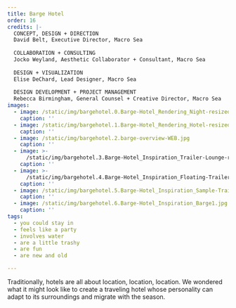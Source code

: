 ```yaml
---
title: Barge Hotel
order: 16
credits: |-
  CONCEPT, DESIGN + DIRECTION  
  David Belt, Executive Director, Macro Sea  
    
  COLLABORATION + CONSULTING  
  Jocko Weyland, Aesthetic Collaborator + Consultant, Macro Sea  
    
  DESIGN + VISUALIZATION  
  Elise DeChard, Lead Designer, Macro Sea  
    
  DESIGN DEVELOPMENT + PROJECT MANAGEMENT  
  Rebecca Birmingham, General Counsel + Creative Director, Macro Sea
images:
  - image: /static/img/bargehotel.0.Barge-Hotel_Rendering_Night-resized-for-web.jpg
    caption: ''
  - image: /static/img/bargehotel.1.Barge-Hotel_Rendering_Hotel-resized-for-web2.jpg
    caption: ''
  - image: /static/img/bargehotel.2.barge-overview-WEB.jpg
    caption: ''
  - image: >-
      /static/img/bargehotel.3.Barge-Hotel_Inspiration_Trailer-Lounge-resized1.jpg
    caption: ''
  - image: >-
      /static/img/bargehotel.4.Barge-Hotel_Inspiration_Floating-Trailer_Resized-for-web31.jpg
    caption: ''
  - image: /static/img/bargehotel.5.Barge-Hotel_Inspiration_Sample-Trailers11.jpg
    caption: ''
  - image: /static/img/bargehotel.6.Barge-Hotel_Inspiration_Barge1.jpg
    caption: ''
tags:
  - you could stay in
  - feels like a party
  - involves water
  - are a little trashy
  - are fun
  - are new and old

---
```

Traditionally, hotels are all about location, location, location. We wondered what it might look like to create a traveling hotel whose personality can adapt to its surroundings and migrate with the season.

